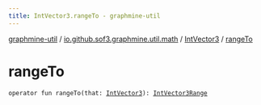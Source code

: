 ```yaml
---
title: IntVector3.rangeTo - graphmine-util
---
```


[graphmine-util](../../index.html) / [io.github.sof3.graphmine.util.math](../index.html) / [IntVector3](index.html) / [rangeTo](./range-to.html)

# rangeTo

`operator fun rangeTo(that: `[`IntVector3`](index.html)`): `[`IntVector3Range`](../-int-vector3-range/index.html)